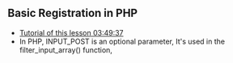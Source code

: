 ## Basic Registration in PHP
- [Tutorial of this lesson 03:49:37 ](https://youtu.be/zZ6vybT1HQs?si=8AvhEqcNvNR9tvMk)
- In PHP, INPUT_POST is an optional parameter, It's used in the filter_input_array() function,